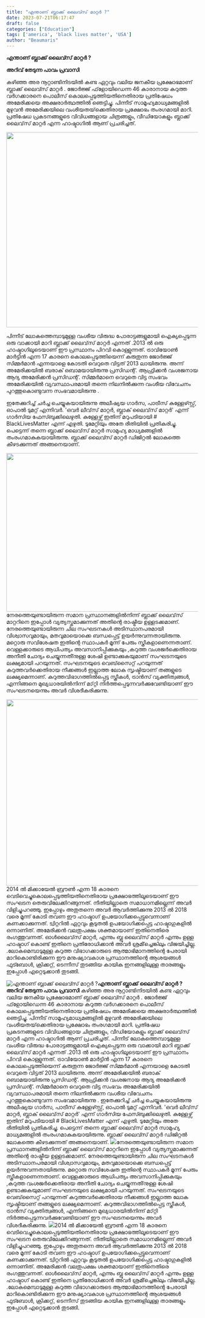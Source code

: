 ```yaml
---
title: "എന്താണ് ബ്ലാക്ക് ലൈവ്സ് മാറ്റര്‍ ?"
date: 2023-07-21T06:17:47
draft: false
categories: ["Education"]
tags: ['america', 'black lives matter', 'USA']
author: "Beaumaris"
---
```


<strong>എന്താണ് ബ്ലാക്ക് ലൈവ്സ് മാറ്റര്‍ ?</strong>

<strong>അറിവ് തേടുന്ന പാവം പ്രവാസി</strong>

കഴിഞ്ഞ അര നൂറ്റാണ്ടിനിടയില്‍ കണ്ട ഏറ്റവും വലിയ ജനകീയ പ്രക്ഷോഭമാണ് ബ്ലാക്ക് ലൈവ്സ് മാറ്റര്‍ . ജോര്‍ജ്ജ് ഫ്‌ളോയിഡെന്ന 46 കാരാനായ കറുത്ത വര്‍ഗക്കാരനെ പൊലീസ് കൊലപ്പെടുത്തിയതിനെതിരായ പ്രതിഷേധം അമേരിക്കയെ അക്ഷരാർത്ഥത്തിൽ ഞെട്ടിച്ചു. പിന്നീട് സാമൂഹ്യമാധ്യമങ്ങളില്‍ മുഴുവന്‍ അമേരിക്കയിലെ വംശീയതയ്‌ക്കെതിരായ പ്രക്ഷോഭം തംരഗമായി മാറി. പ്രതിഷേധ പ്രകടനങ്ങളുടെ വിവിധങ്ങളായ ചിത്രങ്ങളും, വീഡിയോകളും ബ്ലാക്ക് ലൈവ്‌സ് മാറ്റര്‍ എന്ന ഹാഷ്ടാഗില്‍ ആണ് പ്രചരിച്ചത്.

<a href="https://cdn.boolokam.com/articles/2023/07/fwwwweeee.jpg"><img class="size-full wp-image-403825" src="https://cdn.boolokam.com/articles/2023/07/fwwwweeee.jpg" alt="" width="768" height="512" /></a>

പിന്നീട് ലോകത്തെമ്പാടുമുള്ള വംശീയ വിരുദ്ധ പോരാട്ടങ്ങളുമായി ഐക്യപ്പെടുന്ന ഒരു വാക്കായി മാറി ബ്ലാക്ക് ലൈവ്‌സ് മാറ്റര്‍ എന്നത് .2013 ല്‍ ഒരു ഹാഷ്ടാഗിലൂടെയാണ് ഈ പ്രസ്ഥാനം പിറവി കൊള്ളുന്നത്. ട്രാവിയോണ്‍ മാര്‍ട്ടിന്‍ എന്ന 17 കാരനെ കൊലപ്പെടുത്തിയെന്ന് കരുതുന്ന ജോര്‍ജ്ജ് സിമ്മര്‍മാന്‍ എന്നയാളെ കോടതി വെറുതെ വിട്ടത് 2013 ലായിരുന്നു. അന്ന് അമേരിക്കയില്‍ ബരാക് ഒബാമയായിരുന്നു പ്രസിഡന്റ്. ആഫ്രിക്കന്‍ വംശജനായ ആദ്യ അമേരിക്കന്‍ പ്രസിഡന്റ്. സിമ്മര്‍മാനെ വെറുതെ വിട്ട സംഭവം അമേരിക്കയില്‍ വ്യവസ്ഥാപരമായി തന്നെ നിലനില്‍ക്കുന്ന വംശീയ വിവേചനം പുറത്തുകൊണ്ടുവന്ന സംഭവമായിരുന്നു .

ഇതേക്കുറിച്ച് ചര്‍ച്ച ചെയ്യുകയായിരുന്നു അലീഷ്യയ ഗാര്‍സ, പാട്രീസ് കുള്ളേഴ്സ്സ്, ഓപാല്‍ ടുമറ്റ് എന്നിവര്‍. 'ഒവര്‍ ലീവ്‌സ് മാറ്റര്‍, ബ്ലാക് ലൈവ്‌സ് മാറ്റര്‍' എന്ന് ഗാര്‍സിയ ഫേസ്ബുക്കിലെഴുതി. കുള്ളേഴ്സ് ഇതിന് മറുപടിയായി # BlackLivesMatter എന്ന് എഴുതി. ടുമേറ്റിയും അതേ രീതിയില്‍ പ്രതികരിച്ചു. പെട്ടെന്ന് തന്നെ ബ്ലാക്ക് ലൈവ്‌സ് മാറ്റര്‍ സാമുഹ്യ മാധ്യമങ്ങളില്‍ തംരംഗമാകുകയായിരുന്നു. ബ്ലാക്ക് ലൈവ്സ് മാറ്റർ ഡിജിറ്റൽ ലോകത്തെ കീഴടക്കുന്നത് അങ്ങനെയാണ്.

<a href="https://cdn.boolokam.com/articles/2023/07/fwfggg-1.jpg"><img class="alignnone size-full wp-image-403827" src="https://cdn.boolokam.com/articles/2023/07/fwfggg-1.jpg" alt="" width="720" height="416" /></a>നേരത്തെയുണ്ടായിരുന്ന സമാന പ്രസ്ഥാനങ്ങളില്‍നിന്ന് ബ്ലാക്ക് ലൈവ്‌സ് മാറ്ററിനെ ഇപ്പോൾ വ്യത്യസ്തമാക്കുന്നത് അതിന്റെ രാഷ്ട്രീയ ഉള്ളടക്കമാണ്. നേരത്തെയുണ്ടായിരുന്ന ചില സംഘടനകള്‍ അടിസ്ഥാനപരമായി വിശ്വാസവുമായും, മതവുമായൊക്കെ ബന്ധപ്പെട്ട് ഉയര്‍ന്നുവന്നതായിരുന്നു. മറ്റൊരു സവിശേഷത ഇതിന്റെ സ്ഥാപകര്‍ മൂന്ന് പേരും സ്ത്രീകളാണെന്നതാണ്. വെള്ളക്കാരുടെ ആധിപത്യം അവസാനിപ്പിക്കുകയും ,കറുത്ത വംശജര്‍ക്കെതിരായ അനീതി ചോദ്യം ചെയ്യുന്നതി്‌നുള്ള ശേഷി ഉണ്ടാക്കുകയുമാണ് സംഘടനയുടെ ലക്ഷ്യമായി പറയുന്നത്. സംഘടനയുടെ വെബ്‌സൈറ്റ് പറയുന്നത് കറുത്തവര്‍ക്കെതിരായ നീക്കങ്ങള്‍ ഇല്ലാത്ത ലോക സൃഷ്ടിയാണ് തങ്ങളുടെ ലക്ഷ്യമെന്നാണ്. കറുത്തവിഭാഗത്തില്‍പ്പെട്ട സ്ത്രീകള്‍, ട്രാന്‍സ് വ്യക്തിത്വങ്ങള്‍, എന്നിങ്ങനെ മുഖ്യധാരയില്‍നിന്ന് മാ്റ്റി നിര്‍ത്തപ്പെടുന്നവര്‍ക്കുവേണ്ടിയാണ് ഈ സംഘടനയെന്നും അവര്‍ വിശദീകരിക്കുന്നു.

<a href="https://cdn.boolokam.com/articles/2023/07/wwweee.jpg"><img class="size-full wp-image-403826 aligncenter" src="https://cdn.boolokam.com/articles/2023/07/wwweee.jpg" alt="" width="817" height="489" /></a>2014 ല്‍ മിക്കായേല്‍ ബ്രൗണ്‍ എന്ന 18 കാരനെ വെടിവെച്ചുകൊലപ്പെടുത്തിയതിനെതിരായ പ്രക്ഷോഭത്തിലൂടെയാണ് ഈ സംഘടന തെരുവിലേക്കിറങ്ങുന്നത്. നീതിയില്ലാതെ സമാധാനമില്ലെന്ന് അവര്‍ വിളിച്ചുപറഞ്ഞു. ഇപ്പോഴും അതുതന്നെ അവർ ആവർത്തിക്കുന്നു 2013 ല്‍ 2018 വരെ മൂന്ന് കോടി തവണ ഈ ഹാഷ്ടാഗ് ഉപയോഗിക്കപ്പെട്ടുവെന്നാണ് കണക്കാക്കുന്നത്. ട്വിറ്ററിൽ ഏറ്റവും കൂടുതൽ ഉപയോഗിക്കപ്പെട്ട ഹാഷ്ടാഗുകളിൽ ഒന്നാണിത്. അമേരിക്കന്‍ വലതുപക്ഷം ശക്തമായാണ് ഇതിനെതിരെ രംഗത്തുവന്നത്. ഓള്‍ലൈവ്‌സ് മാറ്റര്‍, എന്നും ബ്ലൂ ലൈവ്‌സ് മാറ്റര്‍ എന്നും ഉള്ള ഹാഷ്ടാഗ് കൊണ്ട് ഇതിനെ പ്രതിരോധിക്കാന്‍ അവര്‍ ശ്രമി്‌ച്ചെങ്കിലും വിജയിച്ചില്ല. .ലോകമെമ്പാടുമുള്ള കറുത്ത വിഭാഗക്കാരുടെ ആത്മാഭിമാനത്തിന്റെ പേരായി മാറികൊണ്ടിരിക്കുന്ന ഈ മനുഷ്യാവകാശ പ്രസ്ഥാനത്തിന്റെ ആശയങ്ങൾ ഫുട്ബോൾ, ക്രിക്കറ്റ്, ടെന്നീസ് തുടങ്ങിയ കായിക ഇനങ്ങളിലുള്ള താരങ്ങളും ഇപ്പോൾ എറ്റെടുക്കാൻ തുടങ്ങി.


![എന്താണ് ബ്ലാക്ക് ലൈവ്സ് മാറ്റര്‍ ?](https://cdn.boolokam.com/articles/2023/07/fwwwweeee.jpg)**എന്താണ് ബ്ലാക്ക് ലൈവ്സ് മാറ്റര്‍ ?** **അറിവ് തേടുന്ന പാവം പ്രവാസി** കഴിഞ്ഞ അര നൂറ്റാണ്ടിനിടയില്‍ കണ്ട ഏറ്റവും വലിയ ജനകീയ പ്രക്ഷോഭമാണ് ബ്ലാക്ക് ലൈവ്സ് മാറ്റര്‍ . ജോര്‍ജ്ജ് ഫ്‌ളോയിഡെന്ന 46 കാരാനായ കറുത്ത വര്‍ഗക്കാരനെ പൊലീസ് കൊലപ്പെടുത്തിയതിനെതിരായ പ്രതിഷേധം അമേരിക്കയെ അക്ഷരാർത്ഥത്തിൽ ഞെട്ടിച്ചു. പിന്നീട് സാമൂഹ്യമാധ്യമങ്ങളില്‍ മുഴുവന്‍ അമേരിക്കയിലെ വംശീയതയ്‌ക്കെതിരായ പ്രക്ഷോഭം തംരഗമായി മാറി. പ്രതിഷേധ പ്രകടനങ്ങളുടെ വിവിധങ്ങളായ ചിത്രങ്ങളും, വീഡിയോകളും ബ്ലാക്ക് ലൈവ്‌സ് മാറ്റര്‍ എന്ന ഹാഷ്ടാഗില്‍ ആണ് പ്രചരിച്ചത്. [](https://cdn.boolokam.com/articles/2023/07/fwwwweeee.jpg) പിന്നീട് ലോകത്തെമ്പാടുമുള്ള വംശീയ വിരുദ്ധ പോരാട്ടങ്ങളുമായി ഐക്യപ്പെടുന്ന ഒരു വാക്കായി മാറി ബ്ലാക്ക് ലൈവ്‌സ് മാറ്റര്‍ എന്നത് .2013 ല്‍ ഒരു ഹാഷ്ടാഗിലൂടെയാണ് ഈ പ്രസ്ഥാനം പിറവി കൊള്ളുന്നത്. ട്രാവിയോണ്‍ മാര്‍ട്ടിന്‍ എന്ന 17 കാരനെ കൊലപ്പെടുത്തിയെന്ന് കരുതുന്ന ജോര്‍ജ്ജ് സിമ്മര്‍മാന്‍ എന്നയാളെ കോടതി വെറുതെ വിട്ടത് 2013 ലായിരുന്നു. അന്ന് അമേരിക്കയില്‍ ബരാക് ഒബാമയായിരുന്നു പ്രസിഡന്റ്. ആഫ്രിക്കന്‍ വംശജനായ ആദ്യ അമേരിക്കന്‍ പ്രസിഡന്റ്. സിമ്മര്‍മാനെ വെറുതെ വിട്ട സംഭവം അമേരിക്കയില്‍ വ്യവസ്ഥാപരമായി തന്നെ നിലനില്‍ക്കുന്ന വംശീയ വിവേചനം പുറത്തുകൊണ്ടുവന്ന സംഭവമായിരുന്നു . ഇതേക്കുറിച്ച് ചര്‍ച്ച ചെയ്യുകയായിരുന്നു അലീഷ്യയ ഗാര്‍സ, പാട്രീസ് കുള്ളേഴ്സ്സ്, ഓപാല്‍ ടുമറ്റ് എന്നിവര്‍. 'ഒവര്‍ ലീവ്‌സ് മാറ്റര്‍, ബ്ലാക് ലൈവ്‌സ് മാറ്റര്‍' എന്ന് ഗാര്‍സിയ ഫേസ്ബുക്കിലെഴുതി. കുള്ളേഴ്സ് ഇതിന് മറുപടിയായി # BlackLivesMatter എന്ന് എഴുതി. ടുമേറ്റിയും അതേ രീതിയില്‍ പ്രതികരിച്ചു. പെട്ടെന്ന് തന്നെ ബ്ലാക്ക് ലൈവ്‌സ് മാറ്റര്‍ സാമുഹ്യ മാധ്യമങ്ങളില്‍ തംരംഗമാകുകയായിരുന്നു. ബ്ലാക്ക് ലൈവ്സ് മാറ്റർ ഡിജിറ്റൽ ലോകത്തെ കീഴടക്കുന്നത് അങ്ങനെയാണ്. [![](https://cdn.boolokam.com/articles/2023/07/fwfggg-1.jpg)](https://cdn.boolokam.com/articles/2023/07/fwfggg-1.jpg)നേരത്തെയുണ്ടായിരുന്ന സമാന പ്രസ്ഥാനങ്ങളില്‍നിന്ന് ബ്ലാക്ക് ലൈവ്‌സ് മാറ്ററിനെ ഇപ്പോൾ വ്യത്യസ്തമാക്കുന്നത് അതിന്റെ രാഷ്ട്രീയ ഉള്ളടക്കമാണ്. നേരത്തെയുണ്ടായിരുന്ന ചില സംഘടനകള്‍ അടിസ്ഥാനപരമായി വിശ്വാസവുമായും, മതവുമായൊക്കെ ബന്ധപ്പെട്ട് ഉയര്‍ന്നുവന്നതായിരുന്നു. മറ്റൊരു സവിശേഷത ഇതിന്റെ സ്ഥാപകര്‍ മൂന്ന് പേരും സ്ത്രീകളാണെന്നതാണ്. വെള്ളക്കാരുടെ ആധിപത്യം അവസാനിപ്പിക്കുകയും ,കറുത്ത വംശജര്‍ക്കെതിരായ അനീതി ചോദ്യം ചെയ്യുന്നതി്‌നുള്ള ശേഷി ഉണ്ടാക്കുകയുമാണ് സംഘടനയുടെ ലക്ഷ്യമായി പറയുന്നത്. സംഘടനയുടെ വെബ്‌സൈറ്റ് പറയുന്നത് കറുത്തവര്‍ക്കെതിരായ നീക്കങ്ങള്‍ ഇല്ലാത്ത ലോക സൃഷ്ടിയാണ് തങ്ങളുടെ ലക്ഷ്യമെന്നാണ്. കറുത്തവിഭാഗത്തില്‍പ്പെട്ട സ്ത്രീകള്‍, ട്രാന്‍സ് വ്യക്തിത്വങ്ങള്‍, എന്നിങ്ങനെ മുഖ്യധാരയില്‍നിന്ന് മാ്റ്റി നിര്‍ത്തപ്പെടുന്നവര്‍ക്കുവേണ്ടിയാണ് ഈ സംഘടനയെന്നും അവര്‍ വിശദീകരിക്കുന്നു. [![](https://cdn.boolokam.com/articles/2023/07/wwweee.jpg)](https://cdn.boolokam.com/articles/2023/07/wwweee.jpg)2014 ല്‍ മിക്കായേല്‍ ബ്രൗണ്‍ എന്ന 18 കാരനെ വെടിവെച്ചുകൊലപ്പെടുത്തിയതിനെതിരായ പ്രക്ഷോഭത്തിലൂടെയാണ് ഈ സംഘടന തെരുവിലേക്കിറങ്ങുന്നത്. നീതിയില്ലാതെ സമാധാനമില്ലെന്ന് അവര്‍ വിളിച്ചുപറഞ്ഞു. ഇപ്പോഴും അതുതന്നെ അവർ ആവർത്തിക്കുന്നു 2013 ല്‍ 2018 വരെ മൂന്ന് കോടി തവണ ഈ ഹാഷ്ടാഗ് ഉപയോഗിക്കപ്പെട്ടുവെന്നാണ് കണക്കാക്കുന്നത്. ട്വിറ്ററിൽ ഏറ്റവും കൂടുതൽ ഉപയോഗിക്കപ്പെട്ട ഹാഷ്ടാഗുകളിൽ ഒന്നാണിത്. അമേരിക്കന്‍ വലതുപക്ഷം ശക്തമായാണ് ഇതിനെതിരെ രംഗത്തുവന്നത്. ഓള്‍ലൈവ്‌സ് മാറ്റര്‍, എന്നും ബ്ലൂ ലൈവ്‌സ് മാറ്റര്‍ എന്നും ഉള്ള ഹാഷ്ടാഗ് കൊണ്ട് ഇതിനെ പ്രതിരോധിക്കാന്‍ അവര്‍ ശ്രമി്‌ച്ചെങ്കിലും വിജയിച്ചില്ല. .ലോകമെമ്പാടുമുള്ള കറുത്ത വിഭാഗക്കാരുടെ ആത്മാഭിമാനത്തിന്റെ പേരായി മാറികൊണ്ടിരിക്കുന്ന ഈ മനുഷ്യാവകാശ പ്രസ്ഥാനത്തിന്റെ ആശയങ്ങൾ ഫുട്ബോൾ, ക്രിക്കറ്റ്, ടെന്നീസ് തുടങ്ങിയ കായിക ഇനങ്ങളിലുള്ള താരങ്ങളും ഇപ്പോൾ എറ്റെടുക്കാൻ തുടങ്ങി.
